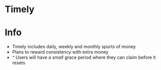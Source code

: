 # Timely

# Info
- Timely includes daily, weekly and monthly spurts of money
- Plans to reward consistency with extra money
- ^ Users will have a *small* grace period where they can claim before it resets